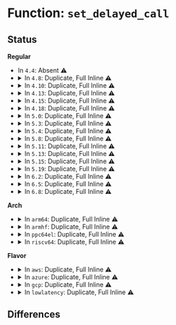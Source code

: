 # Function: <code>set_delayed_call</code>

## Status
<b>Regular</b>
<ul>
<li>
In <code>4.4</code>: Absent ⚠️
</li>
<li>
<details>
<summary>In <code>4.8</code>: Duplicate, Full Inline ⚠️</summary>

**Collision:** Static Duplication

**Inline:** Full

**Transformation:** False

**Instances:**

```
In mm/shmem.c (ffffffff811c3165)
Location: include/linux/delayed_call.h:17
Inline: True
Inline callers:
  - mm/shmem.c:shmem_get_link
```
```
In fs/namei.c (ffffffff8123d94d)
Location: include/linux/delayed_call.h:17
Inline: True
Inline callers:
  - fs/namei.c:page_get_link
```
```
In fs/proc/inode.c (ffffffff812a5fe2)
Location: include/linux/delayed_call.h:17
Inline: True
Inline callers:
  - fs/proc/inode.c:proc_get_link
```
```
In fs/proc/self.c (ffffffff812b0c08)
Location: include/linux/delayed_call.h:17
Inline: True
Inline callers:
  - fs/proc/self.c:proc_self_get_link
```
```
In fs/proc/thread_self.c (ffffffff812b0eb5)
Location: include/linux/delayed_call.h:17
Inline: True
Inline callers:
  - fs/proc/thread_self.c:proc_thread_self_get_link
```
```
In fs/kernfs/symlink.c (ffffffff812b98f2)
Location: include/linux/delayed_call.h:17
Inline: True
Inline callers:
  - fs/kernfs/symlink.c:kernfs_iop_get_link
```
```
In fs/ext4/symlink.c (ffffffff812edfbe)
Location: include/linux/delayed_call.h:17
Inline: True
Inline callers:
  - fs/ext4/symlink.c:ext4_encrypted_get_link
```
```
In fs/ecryptfs/inode.c (ffffffff8133576a)
Location: include/linux/delayed_call.h:17
Inline: True
Inline callers:
  - fs/ecryptfs/inode.c:ecryptfs_get_link
```
```
In fs/fuse/dir.c (ffffffff81345fd4)
Location: include/linux/delayed_call.h:17
Inline: True
Inline callers:
  - fs/fuse/dir.c:fuse_get_link
```
</details>
</li>
<li>
<details>
<summary>In <code>4.10</code>: Duplicate, Full Inline ⚠️</summary>

**Collision:** Static Duplication

**Inline:** Full

**Transformation:** False

**Instances:**

```
In mm/shmem.c (ffffffff811d31e0)
Location: include/linux/delayed_call.h:17
Inline: True
Inline callers:
  - mm/shmem.c:shmem_get_link
```
```
In fs/namei.c (ffffffff8125074d)
Location: include/linux/delayed_call.h:17
Inline: True
Inline callers:
  - fs/namei.c:page_get_link
```
```
In fs/proc/inode.c (ffffffff812bb902)
Location: include/linux/delayed_call.h:17
Inline: True
Inline callers:
  - fs/proc/inode.c:proc_get_link
```
```
In fs/proc/self.c (ffffffff812c6568)
Location: include/linux/delayed_call.h:17
Inline: True
Inline callers:
  - fs/proc/self.c:proc_self_get_link
```
```
In fs/proc/thread_self.c (ffffffff812c6755)
Location: include/linux/delayed_call.h:17
Inline: True
Inline callers:
  - fs/proc/thread_self.c:proc_thread_self_get_link
```
```
In fs/kernfs/symlink.c (ffffffff812cf032)
Location: include/linux/delayed_call.h:17
Inline: True
Inline callers:
  - fs/kernfs/symlink.c:kernfs_iop_get_link
```
```
In fs/ext4/symlink.c (ffffffff81304004)
Location: include/linux/delayed_call.h:17
Inline: True
Inline callers:
  - fs/ext4/symlink.c:ext4_encrypted_get_link
```
```
In fs/ecryptfs/inode.c (ffffffff8134b41a)
Location: include/linux/delayed_call.h:17
Inline: True
Inline callers:
  - fs/ecryptfs/inode.c:ecryptfs_get_link
```
```
In fs/fuse/dir.c (ffffffff8135b9a4)
Location: include/linux/delayed_call.h:17
Inline: True
Inline callers:
  - fs/fuse/dir.c:fuse_get_link
```
</details>
</li>
<li>
<details>
<summary>In <code>4.13</code>: Duplicate, Full Inline ⚠️</summary>

**Collision:** Static Duplication

**Inline:** Full

**Transformation:** False

**Instances:**

```
In mm/shmem.c (ffffffff811da85d)
Location: include/linux/delayed_call.h:17
Inline: True
Inline callers:
  - mm/shmem.c:shmem_get_link
```
```
In fs/namei.c (ffffffff8125c8d9)
Location: include/linux/delayed_call.h:17
Inline: True
Inline callers:
  - fs/namei.c:page_get_link
```
```
In fs/proc/inode.c (ffffffff812c8e42)
Location: include/linux/delayed_call.h:17
Inline: True
Inline callers:
  - fs/proc/inode.c:proc_get_link
```
```
In fs/proc/self.c (ffffffff812d3767)
Location: include/linux/delayed_call.h:17
Inline: True
Inline callers:
  - fs/proc/self.c:proc_self_get_link
```
```
In fs/proc/thread_self.c (ffffffff812d3952)
Location: include/linux/delayed_call.h:17
Inline: True
Inline callers:
  - fs/proc/thread_self.c:proc_thread_self_get_link
```
```
In fs/kernfs/symlink.c (ffffffff812dc743)
Location: include/linux/delayed_call.h:17
Inline: True
```
```
In fs/configfs/symlink.c (ffffffff812e122e)
Location: include/linux/delayed_call.h:17
Inline: True
```
```
In fs/ext4/symlink.c (ffffffff8133924d)
Location: include/linux/delayed_call.h:17
Inline: True
Inline callers:
  - fs/ext4/symlink.c:ext4_encrypted_get_link
```
```
In fs/ecryptfs/inode.c (ffffffff8136084a)
Location: include/linux/delayed_call.h:17
Inline: True
```
```
In fs/fuse/dir.c (ffffffff81370331)
Location: include/linux/delayed_call.h:17
Inline: True
Inline callers:
  - fs/fuse/dir.c:fuse_get_link
```
</details>
</li>
<li>
<details>
<summary>In <code>4.15</code>: Duplicate, Full Inline ⚠️</summary>

**Collision:** Static Duplication

**Inline:** Full

**Transformation:** False

**Instances:**

```
In mm/shmem.c (ffffffff811f05f0)
Location: include/linux/delayed_call.h:18
Inline: True
Inline callers:
  - mm/shmem.c:shmem_get_link
```
```
In fs/namei.c (ffffffff8127ebf9)
Location: include/linux/delayed_call.h:18
Inline: True
Inline callers:
  - fs/namei.c:page_get_link
```
```
In fs/proc/inode.c (ffffffff812ed6b2)
Location: include/linux/delayed_call.h:18
Inline: True
Inline callers:
  - fs/proc/inode.c:proc_get_link
```
```
In fs/proc/self.c (ffffffff812f7f97)
Location: include/linux/delayed_call.h:18
Inline: True
Inline callers:
  - fs/proc/self.c:proc_self_get_link
```
```
In fs/proc/thread_self.c (ffffffff812f8182)
Location: include/linux/delayed_call.h:18
Inline: True
Inline callers:
  - fs/proc/thread_self.c:proc_thread_self_get_link
```
```
In fs/kernfs/symlink.c (ffffffff81301041)
Location: include/linux/delayed_call.h:18
Inline: True
```
```
In fs/configfs/symlink.c (ffffffff81305b84)
Location: include/linux/delayed_call.h:18
Inline: True
```
```
In fs/ext4/symlink.c (ffffffff8135d592)
Location: include/linux/delayed_call.h:18
Inline: True
Inline callers:
  - fs/ext4/symlink.c:ext4_encrypted_get_link
```
```
In fs/ecryptfs/inode.c (ffffffff8138551a)
Location: include/linux/delayed_call.h:18
Inline: True
```
```
In fs/fuse/dir.c (ffffffff81395031)
Location: include/linux/delayed_call.h:18
Inline: True
Inline callers:
  - fs/fuse/dir.c:fuse_get_link
```
```
In security/apparmor/apparmorfs.c (ffffffff813ffffb)
Location: include/linux/delayed_call.h:18
Inline: True
```
</details>
</li>
<li>
<details>
<summary>In <code>4.18</code>: Duplicate, Full Inline ⚠️</summary>

**Collision:** Static Duplication

**Inline:** Full

**Transformation:** False

**Instances:**

```
In mm/shmem.c (ffffffff81211d60)
Location: include/linux/delayed_call.h:18
Inline: True
Inline callers:
  - mm/shmem.c:shmem_get_link
```
```
In fs/namei.c (ffffffff812a5589)
Location: include/linux/delayed_call.h:18
Inline: True
Inline callers:
  - fs/namei.c:page_get_link
```
```
In fs/crypto/hooks.c (ffffffff812fb555)
Location: include/linux/delayed_call.h:18
Inline: True
```
```
In fs/proc/inode.c (ffffffff8131a58c)
Location: include/linux/delayed_call.h:18
Inline: True
Inline callers:
  - fs/proc/inode.c:proc_get_link
```
```
In fs/proc/self.c (ffffffff813252c7)
Location: include/linux/delayed_call.h:18
Inline: True
Inline callers:
  - fs/proc/self.c:proc_self_get_link
```
```
In fs/proc/thread_self.c (ffffffff813254b2)
Location: include/linux/delayed_call.h:18
Inline: True
Inline callers:
  - fs/proc/thread_self.c:proc_thread_self_get_link
```
```
In fs/kernfs/symlink.c (ffffffff8132ed1a)
Location: include/linux/delayed_call.h:18
Inline: True
```
```
In fs/configfs/symlink.c (ffffffff81333b7d)
Location: include/linux/delayed_call.h:18
Inline: True
```
```
In fs/ecryptfs/inode.c (ffffffff813b428a)
Location: include/linux/delayed_call.h:18
Inline: True
```
```
In fs/fuse/dir.c (ffffffff813c4264)
Location: include/linux/delayed_call.h:18
Inline: True
Inline callers:
  - fs/fuse/dir.c:fuse_get_link
```
```
In security/apparmor/apparmorfs.c (ffffffff81431b34)
Location: include/linux/delayed_call.h:18
Inline: True
```
</details>
</li>
<li>
<details>
<summary>In <code>5.0</code>: Duplicate, Full Inline ⚠️</summary>

**Collision:** Static Duplication

**Inline:** Full

**Transformation:** False

**Instances:**

```
In mm/shmem.c (ffffffff81223bfd)
Location: include/linux/delayed_call.h:18
Inline: True
Inline callers:
  - mm/shmem.c:shmem_get_link
```
```
In fs/namei.c (ffffffff812ba6f9)
Location: include/linux/delayed_call.h:18
Inline: True
Inline callers:
  - fs/namei.c:page_get_link
```
```
In fs/crypto/hooks.c (ffffffff81310965)
Location: include/linux/delayed_call.h:18
Inline: True
```
```
In fs/proc/inode.c (ffffffff81331acc)
Location: include/linux/delayed_call.h:18
Inline: True
Inline callers:
  - fs/proc/inode.c:proc_get_link
```
```
In fs/proc/self.c (ffffffff8133c467)
Location: include/linux/delayed_call.h:18
Inline: True
Inline callers:
  - fs/proc/self.c:proc_self_get_link
```
```
In fs/proc/thread_self.c (ffffffff8133c652)
Location: include/linux/delayed_call.h:18
Inline: True
Inline callers:
  - fs/proc/thread_self.c:proc_thread_self_get_link
```
```
In fs/kernfs/symlink.c (ffffffff813460ee)
Location: include/linux/delayed_call.h:18
Inline: True
```
```
In fs/configfs/symlink.c (ffffffff8134af15)
Location: include/linux/delayed_call.h:18
Inline: True
```
```
In fs/ecryptfs/inode.c (ffffffff813cd7aa)
Location: include/linux/delayed_call.h:18
Inline: True
```
```
In fs/fuse/dir.c (ffffffff813dde9c)
Location: include/linux/delayed_call.h:18
Inline: True
Inline callers:
  - fs/fuse/dir.c:fuse_get_link
```
```
In security/apparmor/apparmorfs.c (ffffffff8144d8b4)
Location: include/linux/delayed_call.h:18
Inline: True
```
</details>
</li>
<li>
<details>
<summary>In <code>5.3</code>: Duplicate, Full Inline ⚠️</summary>

**Collision:** Static Duplication

**Inline:** Full

**Transformation:** False

**Instances:**

```
In mm/shmem.c (ffffffff8123542a)
Location: include/linux/delayed_call.h:18
Inline: True
Inline callers:
  - mm/shmem.c:shmem_get_link
```
```
In fs/namei.c (ffffffff812d7303)
Location: include/linux/delayed_call.h:18
Inline: True
Inline callers:
  - fs/namei.c:page_get_link
```
```
In fs/crypto/hooks.c (ffffffff81337c11)
Location: include/linux/delayed_call.h:18
Inline: True
Inline callers:
  - fs/crypto/hooks.c:fscrypt_get_symlink
```
```
In fs/proc/inode.c (ffffffff813598ac)
Location: include/linux/delayed_call.h:18
Inline: True
Inline callers:
  - fs/proc/inode.c:proc_get_link
```
```
In fs/proc/self.c (ffffffff813646c7)
Location: include/linux/delayed_call.h:18
Inline: True
Inline callers:
  - fs/proc/self.c:proc_self_get_link
```
```
In fs/proc/thread_self.c (ffffffff813648a2)
Location: include/linux/delayed_call.h:18
Inline: True
Inline callers:
  - fs/proc/thread_self.c:proc_thread_self_get_link
```
```
In fs/kernfs/symlink.c (ffffffff8136e3fb)
Location: include/linux/delayed_call.h:18
Inline: True
```
```
In fs/configfs/symlink.c (ffffffff8137388f)
Location: include/linux/delayed_call.h:18
Inline: True
```
```
In fs/ecryptfs/inode.c (ffffffff813f835a)
Location: include/linux/delayed_call.h:18
Inline: True
```
```
In fs/fuse/dir.c (ffffffff81409e8d)
Location: include/linux/delayed_call.h:18
Inline: True
Inline callers:
  - fs/fuse/dir.c:fuse_get_link
```
```
In security/apparmor/apparmorfs.c (ffffffff8147d979)
Location: include/linux/delayed_call.h:18
Inline: True
```
</details>
</li>
<li>
<details>
<summary>In <code>5.4</code>: Duplicate, Full Inline ⚠️</summary>

**Collision:** Static Duplication

**Inline:** Full

**Transformation:** False

**Instances:**

```
In mm/shmem.c (ffffffff8124366a)
Location: include/linux/delayed_call.h:18
Inline: True
Inline callers:
  - mm/shmem.c:shmem_get_link
```
```
In fs/namei.c (ffffffff812e8e63)
Location: include/linux/delayed_call.h:18
Inline: True
Inline callers:
  - fs/namei.c:page_get_link
```
```
In fs/crypto/hooks.c (ffffffff8134bc94)
Location: include/linux/delayed_call.h:18
Inline: True
Inline callers:
  - fs/crypto/hooks.c:fscrypt_get_symlink
```
```
In fs/proc/inode.c (ffffffff81371afc)
Location: include/linux/delayed_call.h:18
Inline: True
Inline callers:
  - fs/proc/inode.c:proc_get_link
```
```
In fs/proc/self.c (ffffffff8137c957)
Location: include/linux/delayed_call.h:18
Inline: True
Inline callers:
  - fs/proc/self.c:proc_self_get_link
```
```
In fs/proc/thread_self.c (ffffffff8137cb32)
Location: include/linux/delayed_call.h:18
Inline: True
Inline callers:
  - fs/proc/thread_self.c:proc_thread_self_get_link
```
```
In fs/kernfs/symlink.c (ffffffff813865ab)
Location: include/linux/delayed_call.h:18
Inline: True
```
```
In fs/ecryptfs/inode.c (ffffffff814121ba)
Location: include/linux/delayed_call.h:18
Inline: True
```
```
In fs/fuse/dir.c (ffffffff814234cd)
Location: include/linux/delayed_call.h:18
Inline: True
Inline callers:
  - fs/fuse/dir.c:fuse_get_link
```
```
In security/apparmor/apparmorfs.c (ffffffff81497649)
Location: include/linux/delayed_call.h:18
Inline: True
```
</details>
</li>
<li>
<details>
<summary>In <code>5.8</code>: Duplicate, Full Inline ⚠️</summary>

**Collision:** Static Duplication

**Inline:** Full

**Transformation:** False

**Instances:**

```
In mm/shmem.c (ffffffff8126f82a)
Location: include/linux/delayed_call.h:18
Inline: True
Inline callers:
  - mm/shmem.c:shmem_get_link
```
```
In fs/namei.c (ffffffff81321513)
Location: include/linux/delayed_call.h:18
Inline: True
Inline callers:
  - fs/namei.c:page_get_link
```
```
In fs/crypto/hooks.c (ffffffff813915f9)
Location: include/linux/delayed_call.h:18
Inline: True
Inline callers:
  - fs/crypto/hooks.c:fscrypt_get_symlink
```
```
In fs/proc/inode.c (ffffffff813b95ff)
Location: include/linux/delayed_call.h:18
Inline: True
Inline callers:
  - fs/proc/inode.c:proc_get_link
```
```
In fs/proc/self.c (ffffffff813c62ea)
Location: include/linux/delayed_call.h:18
Inline: True
Inline callers:
  - fs/proc/self.c:proc_self_get_link
```
```
In fs/proc/thread_self.c (ffffffff813c64c5)
Location: include/linux/delayed_call.h:18
Inline: True
Inline callers:
  - fs/proc/thread_self.c:proc_thread_self_get_link
```
```
In fs/kernfs/symlink.c (ffffffff813d1218)
Location: include/linux/delayed_call.h:18
Inline: True
```
```
In fs/ecryptfs/inode.c (ffffffff81460088)
Location: include/linux/delayed_call.h:18
Inline: True
```
```
In fs/fuse/dir.c (ffffffff81472a3d)
Location: include/linux/delayed_call.h:18
Inline: True
Inline callers:
  - fs/fuse/dir.c:fuse_get_link
```
```
In security/apparmor/apparmorfs.c (ffffffff814ecd5f)
Location: include/linux/delayed_call.h:18
Inline: True
```
</details>
</li>
<li>
<details>
<summary>In <code>5.11</code>: Duplicate, Full Inline ⚠️</summary>

**Collision:** Static Duplication

**Inline:** Full

**Transformation:** False

**Instances:**

```
In mm/shmem.c (ffffffff8127ab9a)
Location: include/linux/delayed_call.h:18
Inline: True
Inline callers:
  - mm/shmem.c:shmem_get_link
```
```
In fs/namei.c (ffffffff8132cab3)
Location: include/linux/delayed_call.h:18
Inline: True
Inline callers:
  - fs/namei.c:page_get_link
```
```
In fs/crypto/hooks.c (ffffffff813a2c07)
Location: include/linux/delayed_call.h:18
Inline: True
Inline callers:
  - fs/crypto/hooks.c:fscrypt_get_symlink
```
```
In fs/proc/inode.c (ffffffff813cb00f)
Location: include/linux/delayed_call.h:18
Inline: True
Inline callers:
  - fs/proc/inode.c:proc_get_link
```
```
In fs/proc/self.c (ffffffff813d829d)
Location: include/linux/delayed_call.h:18
Inline: True
Inline callers:
  - fs/proc/self.c:proc_self_get_link
```
```
In fs/proc/thread_self.c (ffffffff813d848a)
Location: include/linux/delayed_call.h:18
Inline: True
Inline callers:
  - fs/proc/thread_self.c:proc_thread_self_get_link
```
```
In fs/kernfs/symlink.c (ffffffff813e2e18)
Location: include/linux/delayed_call.h:18
Inline: True
```
```
In fs/ecryptfs/inode.c (ffffffff8147bca8)
Location: include/linux/delayed_call.h:18
Inline: True
```
```
In fs/fuse/dir.c (ffffffff8148d3d4)
Location: include/linux/delayed_call.h:18
Inline: True
Inline callers:
  - fs/fuse/dir.c:fuse_get_link
```
```
In security/apparmor/apparmorfs.c (ffffffff8150a5aa)
Location: include/linux/delayed_call.h:18
Inline: True
```
</details>
</li>
<li>
<details>
<summary>In <code>5.13</code>: Duplicate, Full Inline ⚠️</summary>

**Collision:** Static Duplication

**Inline:** Full

**Transformation:** False

**Instances:**

```
In mm/shmem.c (ffffffff8127fd0e)
Location: include/linux/delayed_call.h:18
Inline: True
Inline callers:
  - mm/shmem.c:shmem_get_link
```
```
In fs/namei.c (ffffffff81332683)
Location: include/linux/delayed_call.h:18
Inline: True
Inline callers:
  - fs/namei.c:page_get_link
```
```
In fs/crypto/hooks.c (ffffffff813a9da2)
Location: include/linux/delayed_call.h:18
Inline: True
Inline callers:
  - fs/crypto/hooks.c:fscrypt_get_symlink
```
```
In fs/proc/inode.c (ffffffff813d204c)
Location: include/linux/delayed_call.h:18
Inline: True
Inline callers:
  - fs/proc/inode.c:proc_get_link
```
```
In fs/proc/self.c (ffffffff813df13a)
Location: include/linux/delayed_call.h:18
Inline: True
Inline callers:
  - fs/proc/self.c:proc_self_get_link
```
```
In fs/proc/thread_self.c (ffffffff813df315)
Location: include/linux/delayed_call.h:18
Inline: True
Inline callers:
  - fs/proc/thread_self.c:proc_thread_self_get_link
```
```
In fs/kernfs/symlink.c (ffffffff813e9a3d)
Location: include/linux/delayed_call.h:18
Inline: True
```
```
In fs/ecryptfs/inode.c (ffffffff81481538)
Location: include/linux/delayed_call.h:18
Inline: True
```
```
In fs/fuse/dir.c (ffffffff81492ad4)
Location: include/linux/delayed_call.h:18
Inline: True
Inline callers:
  - fs/fuse/dir.c:fuse_get_link
```
```
In security/apparmor/apparmorfs.c (ffffffff81510fb2)
Location: include/linux/delayed_call.h:18
Inline: True
```
</details>
</li>
<li>
<details>
<summary>In <code>5.15</code>: Duplicate, Full Inline ⚠️</summary>

**Collision:** Static Duplication

**Inline:** Full

**Transformation:** False

**Instances:**

```
In mm/shmem.c (ffffffff812be01e)
Location: include/linux/delayed_call.h:18
Inline: True
Inline callers:
  - mm/shmem.c:shmem_get_link
```
```
In fs/namei.c (ffffffff8137fe13)
Location: include/linux/delayed_call.h:18
Inline: True
Inline callers:
  - fs/namei.c:page_get_link
```
```
In fs/crypto/hooks.c (ffffffff813f95e2)
Location: include/linux/delayed_call.h:18
Inline: True
Inline callers:
  - fs/crypto/hooks.c:fscrypt_get_symlink
```
```
In fs/proc/inode.c (ffffffff8142357c)
Location: include/linux/delayed_call.h:18
Inline: True
Inline callers:
  - fs/proc/inode.c:proc_get_link
```
```
In fs/proc/self.c (ffffffff81430aea)
Location: include/linux/delayed_call.h:18
Inline: True
Inline callers:
  - fs/proc/self.c:proc_self_get_link
```
```
In fs/proc/thread_self.c (ffffffff81430cc5)
Location: include/linux/delayed_call.h:18
Inline: True
Inline callers:
  - fs/proc/thread_self.c:proc_thread_self_get_link
```
```
In fs/kernfs/symlink.c (ffffffff8143b7ad)
Location: include/linux/delayed_call.h:18
Inline: True
```
```
In fs/ecryptfs/inode.c (ffffffff814d8e38)
Location: include/linux/delayed_call.h:18
Inline: True
```
```
In fs/fuse/dir.c (ffffffff814ea4b4)
Location: include/linux/delayed_call.h:18
Inline: True
Inline callers:
  - fs/fuse/dir.c:fuse_get_link
```
```
In security/apparmor/apparmorfs.c (ffffffff8156ebb2)
Location: include/linux/delayed_call.h:18
Inline: True
```
</details>
</li>
<li>
<details>
<summary>In <code>5.19</code>: Duplicate, Full Inline ⚠️</summary>

**Collision:** Static Duplication

**Inline:** Full

**Transformation:** False

**Instances:**

```
In mm/shmem.c (ffffffff8131a8be)
Location: include/linux/delayed_call.h:18
Inline: True
Inline callers:
  - mm/shmem.c:shmem_get_link
```
```
In fs/namei.c (ffffffff8140077a)
Location: include/linux/delayed_call.h:18
Inline: True
Inline callers:
  - fs/namei.c:page_get_link
```
```
In fs/crypto/hooks.c (ffffffff8146c507)
Location: include/linux/delayed_call.h:18
Inline: True
Inline callers:
  - fs/crypto/hooks.c:fscrypt_get_symlink
```
```
In fs/proc/inode.c (ffffffff8149c19c)
Location: include/linux/delayed_call.h:18
Inline: True
Inline callers:
  - fs/proc/inode.c:proc_get_link
```
```
In fs/proc/self.c (ffffffff814aa82a)
Location: include/linux/delayed_call.h:18
Inline: True
Inline callers:
  - fs/proc/self.c:proc_self_get_link
```
```
In fs/proc/thread_self.c (ffffffff814aaa15)
Location: include/linux/delayed_call.h:18
Inline: True
Inline callers:
  - fs/proc/thread_self.c:proc_thread_self_get_link
```
```
In fs/kernfs/symlink.c (ffffffff814b6a9a)
Location: include/linux/delayed_call.h:18
Inline: True
```
```
In fs/ext4/symlink.c (ffffffff8152ea12)
Location: include/linux/delayed_call.h:18
Inline: True
Inline callers:
  - fs/ext4/symlink.c:ext4_get_link
  - fs/ext4/symlink.c:ext4_get_link
```
```
In fs/ecryptfs/inode.c (ffffffff81565fe2)
Location: include/linux/delayed_call.h:18
Inline: True
Inline callers:
  - fs/ecryptfs/inode.c:ecryptfs_get_link
```
```
In fs/fuse/dir.c (ffffffff81579092)
Location: include/linux/delayed_call.h:18
Inline: True
Inline callers:
  - fs/fuse/dir.c:fuse_get_link
```
```
In security/apparmor/apparmorfs.c (ffffffff8160b05f)
Location: include/linux/delayed_call.h:18
Inline: True
```
</details>
</li>
<li>
<details>
<summary>In <code>6.2</code>: Duplicate, Full Inline ⚠️</summary>

**Collision:** Static Duplication

**Inline:** Full

**Transformation:** False

**Instances:**

```
In mm/shmem.c (ffffffff8138d9de)
Location: include/linux/delayed_call.h:18
Inline: True
Inline callers:
  - mm/shmem.c:shmem_get_link
```
```
In fs/namei.c (ffffffff8148b1fa)
Location: include/linux/delayed_call.h:18
Inline: True
Inline callers:
  - fs/namei.c:page_get_link
```
```
In fs/crypto/hooks.c (ffffffff814fd8a7)
Location: include/linux/delayed_call.h:18
Inline: True
Inline callers:
  - fs/crypto/hooks.c:fscrypt_get_symlink
```
```
In fs/proc/inode.c (ffffffff81530abc)
Location: include/linux/delayed_call.h:18
Inline: True
Inline callers:
  - fs/proc/inode.c:proc_get_link
```
```
In fs/proc/self.c (ffffffff8154048a)
Location: include/linux/delayed_call.h:18
Inline: True
Inline callers:
  - fs/proc/self.c:proc_self_get_link
```
```
In fs/proc/thread_self.c (ffffffff815406a5)
Location: include/linux/delayed_call.h:18
Inline: True
Inline callers:
  - fs/proc/thread_self.c:proc_thread_self_get_link
```
```
In fs/kernfs/symlink.c (ffffffff8154dd8a)
Location: include/linux/delayed_call.h:18
Inline: True
```
```
In fs/ext4/symlink.c (ffffffff815ccb72)
Location: include/linux/delayed_call.h:18
Inline: True
Inline callers:
  - fs/ext4/symlink.c:ext4_get_link
  - fs/ext4/symlink.c:ext4_get_link
```
```
In fs/ecryptfs/inode.c (ffffffff81609352)
Location: include/linux/delayed_call.h:18
Inline: True
Inline callers:
  - fs/ecryptfs/inode.c:ecryptfs_get_link
```
```
In fs/fuse/dir.c (ffffffff8161e6b2)
Location: include/linux/delayed_call.h:18
Inline: True
Inline callers:
  - fs/fuse/dir.c:fuse_get_link
```
```
In security/apparmor/apparmorfs.c (ffffffff816bd2af)
Location: include/linux/delayed_call.h:18
Inline: True
```
</details>
</li>
<li>
<details>
<summary>In <code>6.5</code>: Duplicate, Full Inline ⚠️</summary>

**Collision:** Static Duplication

**Inline:** Full

**Transformation:** False

**Instances:**

```
In mm/shmem.c (ffffffff813c1b6e)
Location: include/linux/delayed_call.h:18
Inline: True
Inline callers:
  - mm/shmem.c:shmem_get_link
```
```
In fs/namei.c (ffffffff814c0b28)
Location: include/linux/delayed_call.h:18
Inline: True
Inline callers:
  - fs/namei.c:page_get_link
```
```
In fs/crypto/hooks.c (ffffffff81534e07)
Location: include/linux/delayed_call.h:18
Inline: True
Inline callers:
  - fs/crypto/hooks.c:fscrypt_get_symlink
```
```
In fs/proc/inode.c (ffffffff81568c3c)
Location: include/linux/delayed_call.h:18
Inline: True
Inline callers:
  - fs/proc/inode.c:proc_get_link
```
```
In fs/proc/self.c (ffffffff8157884a)
Location: include/linux/delayed_call.h:18
Inline: True
Inline callers:
  - fs/proc/self.c:proc_self_get_link
```
```
In fs/proc/thread_self.c (ffffffff81578a65)
Location: include/linux/delayed_call.h:18
Inline: True
Inline callers:
  - fs/proc/thread_self.c:proc_thread_self_get_link
```
```
In fs/kernfs/symlink.c (ffffffff81585a4a)
Location: include/linux/delayed_call.h:18
Inline: True
```
```
In fs/ext4/symlink.c (ffffffff81604662)
Location: include/linux/delayed_call.h:18
Inline: True
Inline callers:
  - fs/ext4/symlink.c:ext4_get_link
  - fs/ext4/symlink.c:ext4_get_link
```
```
In fs/ecryptfs/inode.c (ffffffff81641212)
Location: include/linux/delayed_call.h:18
Inline: True
Inline callers:
  - fs/ecryptfs/inode.c:ecryptfs_get_link
```
```
In fs/fuse/dir.c (ffffffff81656ae2)
Location: include/linux/delayed_call.h:18
Inline: True
Inline callers:
  - fs/fuse/dir.c:fuse_get_link
```
```
In security/apparmor/apparmorfs.c (ffffffff816f5d67)
Location: include/linux/delayed_call.h:18
Inline: True
```
</details>
</li>
<li>
<details>
<summary>In <code>6.8</code>: Duplicate, Full Inline ⚠️</summary>

**Collision:** Static Duplication

**Inline:** Full

**Transformation:** False

**Instances:**

```
In mm/shmem.c (ffffffff813ec8eb)
Location: include/linux/delayed_call.h:18
Inline: True
Inline callers:
  - mm/shmem.c:shmem_get_link
```
```
In fs/namei.c (ffffffff814f2f48)
Location: include/linux/delayed_call.h:18
Inline: True
Inline callers:
  - fs/namei.c:page_get_link
```
```
In fs/crypto/hooks.c (ffffffff81569dc7)
Location: include/linux/delayed_call.h:18
Inline: True
Inline callers:
  - fs/crypto/hooks.c:fscrypt_get_symlink
```
```
In fs/proc/inode.c (ffffffff815a125c)
Location: include/linux/delayed_call.h:18
Inline: True
Inline callers:
  - fs/proc/inode.c:proc_get_link
```
```
In fs/proc/self.c (ffffffff815b0fad)
Location: include/linux/delayed_call.h:18
Inline: True
Inline callers:
  - fs/proc/self.c:proc_self_get_link
```
```
In fs/proc/thread_self.c (ffffffff815b121c)
Location: include/linux/delayed_call.h:18
Inline: True
Inline callers:
  - fs/proc/thread_self.c:proc_thread_self_get_link
```
```
In fs/kernfs/symlink.c (ffffffff815be52d)
Location: include/linux/delayed_call.h:18
Inline: True
```
```
In fs/ext4/symlink.c (ffffffff8163d332)
Location: include/linux/delayed_call.h:18
Inline: True
Inline callers:
  - fs/ext4/symlink.c:ext4_get_link
  - fs/ext4/symlink.c:ext4_get_link
```
```
In fs/ecryptfs/inode.c (ffffffff8167a7c5)
Location: include/linux/delayed_call.h:18
Inline: True
Inline callers:
  - fs/ecryptfs/inode.c:ecryptfs_get_link
```
```
In fs/fuse/dir.c (ffffffff81690362)
Location: include/linux/delayed_call.h:18
Inline: True
Inline callers:
  - fs/fuse/dir.c:fuse_get_link
```
```
In security/apparmor/apparmorfs.c (ffffffff81732ac7)
Location: include/linux/delayed_call.h:18
Inline: True
```
</details>
</li>
</ul>
<b>Arch</b>
<ul>
<li>
<details>
<summary>In <code>arm64</code>: Duplicate, Full Inline ⚠️</summary>

**Collision:** Static Duplication

**Inline:** Full

**Transformation:** False

**Instances:**

```
In mm/shmem.c (ffff8000102d593c)
Location: include/linux/delayed_call.h:18
Inline: True
Inline callers:
  - mm/shmem.c:shmem_get_link
```
```
In fs/namei.c (ffff8000103939d0)
Location: include/linux/delayed_call.h:18
Inline: True
Inline callers:
  - fs/namei.c:page_get_link
```
```
In fs/crypto/hooks.c (ffff80001040c860)
Location: include/linux/delayed_call.h:18
Inline: True
Inline callers:
  - fs/crypto/hooks.c:fscrypt_get_symlink
```
```
In fs/proc/inode.c (ffff80001043b820)
Location: include/linux/delayed_call.h:18
Inline: True
Inline callers:
  - fs/proc/inode.c:proc_get_link
```
```
In fs/proc/self.c (ffff8000104492b8)
Location: include/linux/delayed_call.h:18
Inline: True
Inline callers:
  - fs/proc/self.c:proc_self_get_link
```
```
In fs/proc/thread_self.c (ffff80001044948c)
Location: include/linux/delayed_call.h:18
Inline: True
Inline callers:
  - fs/proc/thread_self.c:proc_thread_self_get_link
```
```
In fs/kernfs/symlink.c (ffff800010456050)
Location: include/linux/delayed_call.h:18
Inline: True
```
```
In fs/ecryptfs/inode.c (ffff8000104f35c4)
Location: include/linux/delayed_call.h:18
Inline: True
```
```
In fs/fuse/dir.c (ffff800010506930)
Location: include/linux/delayed_call.h:18
Inline: True
Inline callers:
  - fs/fuse/dir.c:fuse_get_link
```
```
In security/apparmor/apparmorfs.c (ffff80001058acd8)
Location: include/linux/delayed_call.h:18
Inline: True
```
</details>
</li>
<li>
<details>
<summary>In <code>armhf</code>: Duplicate, Full Inline ⚠️</summary>

**Collision:** Static Duplication

**Inline:** Full

**Transformation:** False

**Instances:**

```
In mm/shmem.c (c04fdae0)
Location: include/linux/delayed_call.h:18
Inline: True
Inline callers:
  - mm/shmem.c:shmem_get_link
```
```
In fs/namei.c (c05797bc)
Location: include/linux/delayed_call.h:18
Inline: True
Inline callers:
  - fs/namei.c:page_get_link
```
```
In fs/crypto/hooks.c (c05d99f0)
Location: include/linux/delayed_call.h:18
Inline: True
Inline callers:
  - fs/crypto/hooks.c:fscrypt_get_symlink
```
```
In fs/proc/inode.c (c0601d0c)
Location: include/linux/delayed_call.h:18
Inline: True
Inline callers:
  - fs/proc/inode.c:proc_get_link
```
```
In fs/proc/self.c (c060e384)
Location: include/linux/delayed_call.h:18
Inline: True
Inline callers:
  - fs/proc/self.c:proc_self_get_link
```
```
In fs/proc/thread_self.c (c060e5a0)
Location: include/linux/delayed_call.h:18
Inline: True
Inline callers:
  - fs/proc/thread_self.c:proc_thread_self_get_link
```
```
In fs/kernfs/symlink.c (c0618158)
Location: include/linux/delayed_call.h:18
Inline: True
```
```
In fs/ecryptfs/inode.c (c06b0d38)
Location: include/linux/delayed_call.h:18
Inline: True
```
```
In fs/fuse/dir.c (c06c2a3c)
Location: include/linux/delayed_call.h:18
Inline: True
Inline callers:
  - fs/fuse/dir.c:fuse_get_link
```
```
In security/apparmor/apparmorfs.c (c073e038)
Location: include/linux/delayed_call.h:18
Inline: True
Inline callers:
  - security/apparmor/apparmorfs.c:rawdata_get_link_base
```
</details>
</li>
<li>
<details>
<summary>In <code>ppc64el</code>: Duplicate, Full Inline ⚠️</summary>

**Collision:** Static Duplication

**Inline:** Full

**Transformation:** False

**Instances:**

```
In mm/shmem.c (c000000000395844)
Location: include/linux/delayed_call.h:18
Inline: True
Inline callers:
  - mm/shmem.c:shmem_get_link
```
```
In fs/namei.c (c00000000048aab0)
Location: include/linux/delayed_call.h:18
Inline: True
Inline callers:
  - fs/namei.c:page_get_link
```
```
In fs/crypto/hooks.c (c000000000519750)
Location: include/linux/delayed_call.h:18
Inline: True
Inline callers:
  - fs/crypto/hooks.c:fscrypt_get_symlink
```
```
In fs/proc/inode.c (c00000000054f4c4)
Location: include/linux/delayed_call.h:18
Inline: True
Inline callers:
  - fs/proc/inode.c:proc_get_link
```
```
In fs/proc/self.c (c00000000055fd58)
Location: include/linux/delayed_call.h:18
Inline: True
Inline callers:
  - fs/proc/self.c:proc_self_get_link
```
```
In fs/proc/thread_self.c (c000000000560000)
Location: include/linux/delayed_call.h:18
Inline: True
Inline callers:
  - fs/proc/thread_self.c:proc_thread_self_get_link
```
```
In fs/kernfs/symlink.c (c00000000056fc98)
Location: include/linux/delayed_call.h:18
Inline: True
```
```
In fs/ecryptfs/inode.c (c00000000063371c)
Location: include/linux/delayed_call.h:18
Inline: True
```
```
In fs/fuse/dir.c (c00000000064bd80)
Location: include/linux/delayed_call.h:18
Inline: True
Inline callers:
  - fs/fuse/dir.c:fuse_get_link
```
```
In security/apparmor/apparmorfs.c (c0000000006ff7cc)
Location: include/linux/delayed_call.h:18
Inline: True
Inline callers:
  - security/apparmor/apparmorfs.c:rawdata_get_link_base
```
</details>
</li>
<li>
<details>
<summary>In <code>riscv64</code>: Duplicate, Full Inline ⚠️</summary>

**Collision:** Static Duplication

**Inline:** Full

**Transformation:** False

**Instances:**

```
In mm/shmem.c (ffffffe0001f13a2)
Location: include/linux/delayed_call.h:18
Inline: True
Inline callers:
  - mm/shmem.c:shmem_get_link
```
```
In fs/namei.c (ffffffe00026144a)
Location: include/linux/delayed_call.h:18
Inline: True
Inline callers:
  - fs/namei.c:page_get_link
```
```
In fs/crypto/hooks.c (ffffffe0002b5f64)
Location: include/linux/delayed_call.h:18
Inline: True
Inline callers:
  - fs/crypto/hooks.c:fscrypt_get_symlink
```
```
In fs/proc/inode.c (ffffffe0002d3be0)
Location: include/linux/delayed_call.h:18
Inline: True
Inline callers:
  - fs/proc/inode.c:proc_get_link
```
```
In fs/proc/self.c (ffffffe0002dec68)
Location: include/linux/delayed_call.h:18
Inline: True
Inline callers:
  - fs/proc/self.c:proc_self_get_link
```
```
In fs/proc/thread_self.c (ffffffe0002dee14)
Location: include/linux/delayed_call.h:18
Inline: True
Inline callers:
  - fs/proc/thread_self.c:proc_thread_self_get_link
```
```
In fs/kernfs/symlink.c (ffffffe0002e799c)
Location: include/linux/delayed_call.h:18
Inline: True
```
```
In fs/ecryptfs/inode.c (ffffffe000362ad6)
Location: include/linux/delayed_call.h:18
Inline: True
```
```
In fs/fuse/dir.c (ffffffe000372b40)
Location: include/linux/delayed_call.h:18
Inline: True
Inline callers:
  - fs/fuse/dir.c:fuse_get_link
```
```
In security/apparmor/apparmorfs.c (ffffffe0003d8f10)
Location: include/linux/delayed_call.h:18
Inline: True
Inline callers:
  - security/apparmor/apparmorfs.c:rawdata_get_link_base
```
</details>
</li>
</ul>
<b>Flavor</b>
<ul>
<li>
<details>
<summary>In <code>aws</code>: Duplicate, Full Inline ⚠️</summary>

**Collision:** Static Duplication

**Inline:** Full

**Transformation:** False

**Instances:**

```
In mm/shmem.c (ffffffff8123bcba)
Location: include/linux/delayed_call.h:18
Inline: True
Inline callers:
  - mm/shmem.c:shmem_get_link
```
```
In fs/namei.c (ffffffff812e1443)
Location: include/linux/delayed_call.h:18
Inline: True
Inline callers:
  - fs/namei.c:page_get_link
```
```
In fs/crypto/hooks.c (ffffffff81344274)
Location: include/linux/delayed_call.h:18
Inline: True
Inline callers:
  - fs/crypto/hooks.c:fscrypt_get_symlink
```
```
In fs/proc/inode.c (ffffffff8136a0dc)
Location: include/linux/delayed_call.h:18
Inline: True
Inline callers:
  - fs/proc/inode.c:proc_get_link
```
```
In fs/proc/self.c (ffffffff81374f37)
Location: include/linux/delayed_call.h:18
Inline: True
Inline callers:
  - fs/proc/self.c:proc_self_get_link
```
```
In fs/proc/thread_self.c (ffffffff81375112)
Location: include/linux/delayed_call.h:18
Inline: True
Inline callers:
  - fs/proc/thread_self.c:proc_thread_self_get_link
```
```
In fs/kernfs/symlink.c (ffffffff8137eb8b)
Location: include/linux/delayed_call.h:18
Inline: True
```
```
In fs/ecryptfs/inode.c (ffffffff8140a79a)
Location: include/linux/delayed_call.h:18
Inline: True
```
```
In fs/fuse/dir.c (ffffffff8141baad)
Location: include/linux/delayed_call.h:18
Inline: True
Inline callers:
  - fs/fuse/dir.c:fuse_get_link
```
```
In security/apparmor/apparmorfs.c (ffffffff8148fc29)
Location: include/linux/delayed_call.h:18
Inline: True
```
</details>
</li>
<li>
<details>
<summary>In <code>azure</code>: Duplicate, Full Inline ⚠️</summary>

**Collision:** Static Duplication

**Inline:** Full

**Transformation:** False

**Instances:**

```
In mm/shmem.c (ffffffff8122ecba)
Location: include/linux/delayed_call.h:18
Inline: True
Inline callers:
  - mm/shmem.c:shmem_get_link
```
```
In fs/namei.c (ffffffff812d2083)
Location: include/linux/delayed_call.h:18
Inline: True
Inline callers:
  - fs/namei.c:page_get_link
```
```
In fs/crypto/hooks.c (ffffffff81334f54)
Location: include/linux/delayed_call.h:18
Inline: True
Inline callers:
  - fs/crypto/hooks.c:fscrypt_get_symlink
```
```
In fs/proc/inode.c (ffffffff8135ab6c)
Location: include/linux/delayed_call.h:18
Inline: True
Inline callers:
  - fs/proc/inode.c:proc_get_link
```
```
In fs/proc/self.c (ffffffff81365a07)
Location: include/linux/delayed_call.h:18
Inline: True
Inline callers:
  - fs/proc/self.c:proc_self_get_link
```
```
In fs/proc/thread_self.c (ffffffff81365be2)
Location: include/linux/delayed_call.h:18
Inline: True
Inline callers:
  - fs/proc/thread_self.c:proc_thread_self_get_link
```
```
In fs/kernfs/symlink.c (ffffffff8136f61b)
Location: include/linux/delayed_call.h:18
Inline: True
```
```
In fs/ecryptfs/inode.c (ffffffff813fb21a)
Location: include/linux/delayed_call.h:18
Inline: True
```
```
In fs/fuse/dir.c (ffffffff8140c52d)
Location: include/linux/delayed_call.h:18
Inline: True
Inline callers:
  - fs/fuse/dir.c:fuse_get_link
```
```
In security/apparmor/apparmorfs.c (ffffffff81480649)
Location: include/linux/delayed_call.h:18
Inline: True
```
</details>
</li>
<li>
<details>
<summary>In <code>gcp</code>: Duplicate, Full Inline ⚠️</summary>

**Collision:** Static Duplication

**Inline:** Full

**Transformation:** False

**Instances:**

```
In mm/shmem.c (ffffffff81239a5a)
Location: include/linux/delayed_call.h:18
Inline: True
Inline callers:
  - mm/shmem.c:shmem_get_link
```
```
In fs/namei.c (ffffffff812df253)
Location: include/linux/delayed_call.h:18
Inline: True
Inline callers:
  - fs/namei.c:page_get_link
```
```
In fs/crypto/hooks.c (ffffffff81341d44)
Location: include/linux/delayed_call.h:18
Inline: True
Inline callers:
  - fs/crypto/hooks.c:fscrypt_get_symlink
```
```
In fs/proc/inode.c (ffffffff81367bac)
Location: include/linux/delayed_call.h:18
Inline: True
Inline callers:
  - fs/proc/inode.c:proc_get_link
```
```
In fs/proc/self.c (ffffffff81372a07)
Location: include/linux/delayed_call.h:18
Inline: True
Inline callers:
  - fs/proc/self.c:proc_self_get_link
```
```
In fs/proc/thread_self.c (ffffffff81372be2)
Location: include/linux/delayed_call.h:18
Inline: True
Inline callers:
  - fs/proc/thread_self.c:proc_thread_self_get_link
```
```
In fs/kernfs/symlink.c (ffffffff8137c65b)
Location: include/linux/delayed_call.h:18
Inline: True
```
```
In fs/ecryptfs/inode.c (ffffffff81407b1a)
Location: include/linux/delayed_call.h:18
Inline: True
```
```
In fs/fuse/dir.c (ffffffff81417c4d)
Location: include/linux/delayed_call.h:18
Inline: True
Inline callers:
  - fs/fuse/dir.c:fuse_get_link
```
```
In security/apparmor/apparmorfs.c (ffffffff8148bcc9)
Location: include/linux/delayed_call.h:18
Inline: True
```
</details>
</li>
<li>
<details>
<summary>In <code>lowlatency</code>: Duplicate, Full Inline ⚠️</summary>

**Collision:** Static Duplication

**Inline:** Full

**Transformation:** False

**Instances:**

```
In mm/shmem.c (ffffffff8124914a)
Location: include/linux/delayed_call.h:18
Inline: True
Inline callers:
  - mm/shmem.c:shmem_get_link
```
```
In fs/namei.c (ffffffff812f0643)
Location: include/linux/delayed_call.h:18
Inline: True
Inline callers:
  - fs/namei.c:page_get_link
```
```
In fs/crypto/hooks.c (ffffffff81355044)
Location: include/linux/delayed_call.h:18
Inline: True
Inline callers:
  - fs/crypto/hooks.c:fscrypt_get_symlink
```
```
In fs/proc/inode.c (ffffffff8137b1fc)
Location: include/linux/delayed_call.h:18
Inline: True
Inline callers:
  - fs/proc/inode.c:proc_get_link
```
```
In fs/proc/self.c (ffffffff813863e7)
Location: include/linux/delayed_call.h:18
Inline: True
Inline callers:
  - fs/proc/self.c:proc_self_get_link
```
```
In fs/proc/thread_self.c (ffffffff813865c2)
Location: include/linux/delayed_call.h:18
Inline: True
Inline callers:
  - fs/proc/thread_self.c:proc_thread_self_get_link
```
```
In fs/kernfs/symlink.c (ffffffff8139013b)
Location: include/linux/delayed_call.h:18
Inline: True
```
```
In fs/ecryptfs/inode.c (ffffffff8141d7da)
Location: include/linux/delayed_call.h:18
Inline: True
```
```
In fs/fuse/dir.c (ffffffff8142ea3d)
Location: include/linux/delayed_call.h:18
Inline: True
Inline callers:
  - fs/fuse/dir.c:fuse_get_link
```
```
In security/apparmor/apparmorfs.c (ffffffff814a3ace)
Location: include/linux/delayed_call.h:18
Inline: True
```
</details>
</li>
</ul>

## Differences
